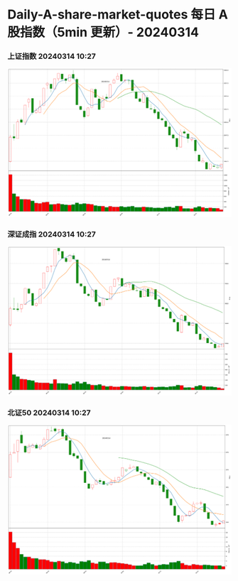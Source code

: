 
# Daily-A-share-market-quotes 每日 A 股指数（5min 更新）- 20240314

### 上证指数 20240314 10:27
![](./fig/2024/3/20240314-sh000001.png)

### 深证成指 20240314 10:27
![](./fig/2024/3/20240314-sz399001.png)

### 北证50 20240314 10:27
![](./fig/2024/3/20240314-bj899050.png)
